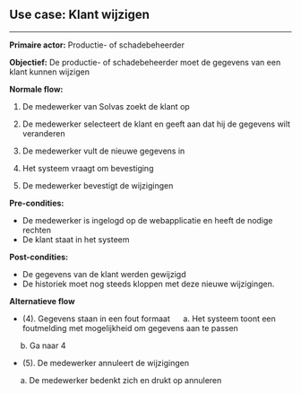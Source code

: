 ## Use case: Klant wijzigen
---

**Primaire actor:** Productie- of schadebeheerder

**Objectief:** De productie- of schadebeheerder moet de gegevens van een klant kunnen wijzigen

**Normale flow:**

1. De medewerker van Solvas zoekt de klant op

2. De medewerker selecteert de klant en geeft aan dat hij de gegevens wilt veranderen

3. De medewerker vult de nieuwe gegevens in

4. Het systeem vraagt om bevestiging

5. De medewerker bevestigt de wijzigingen


**Pre-condities:**
- De medewerker is ingelogd op de webapplicatie en heeft de nodige rechten
- De klant staat in het systeem

**Post-condities:**
- De gegevens van de klant werden gewijzigd
- De historiek moet nog steeds kloppen met deze nieuwe wijzigingen.

**Alternatieve flow**
* (4). Gegevens staan in een fout formaat
&nbsp;&nbsp;&nbsp;&nbsp; a. Het systeem toont een foutmelding met mogelijkheid om gegevens aan te passen

&nbsp;&nbsp;&nbsp;&nbsp; b. Ga naar 4

* (5). De medewerker annuleert de wijzigingen

&nbsp;&nbsp;&nbsp;&nbsp; a. De medewerker bedenkt zich en drukt op annuleren
